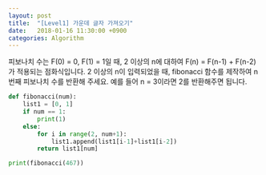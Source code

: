 ```yaml
---
layout: post
title:  "[Level1] 가운데 글자 가져오기"
date:   2018-01-16 11:30:00 +0900
categories: Algorithm
---
```


피보나치 수는 F(0) = 0, F(1) = 1일 때, 2 이상의 n에 대하여 F(n) = F(n-1) + F(n-2) 가 적용되는 점화식입니다. 2 이상의 n이 입력되었을 때, fibonacci 함수를 제작하여 n번째 피보나치 수를 반환해 주세요. 예를 들어 n = 3이라면 2를 반환해주면 됩니다.

```python
def fibonacci(num):
	list1 = [0, 1]
	if num == 1:
		print(1)
	else:	
		for i in range(2, num+1):
			list1.append(list1[i-1]+list1[i-2])
		return list1[num]

print(fibonacci(467))
```
